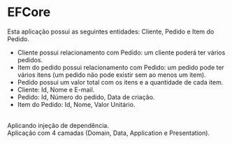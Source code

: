 # EFCore

Esta aplicação possui as seguintes entidades:
Cliente, Pedido e Item do Pedido.<br>
* Cliente possui relacionamento com Pedido: um cliente poderá ter
vários pedidos.
* Item do pedido possui relacionamento com Pedido: um pedido
pode ter vários itens (um pedido não pode existir sem ao menos um item).
* Pedido possui um valor total com os itens e a quantidade de cada item.
* Cliente: Id, Nome e E-mail.
* Pedido: Id, Número do pedido, Data de criação.
* Item do Pedido: Id, Nome, Valor Unitário.
<br>
Aplicando injeção de dependência.
<br>Aplicação com 4 camadas (Domain, Data, Application e Presentation).
